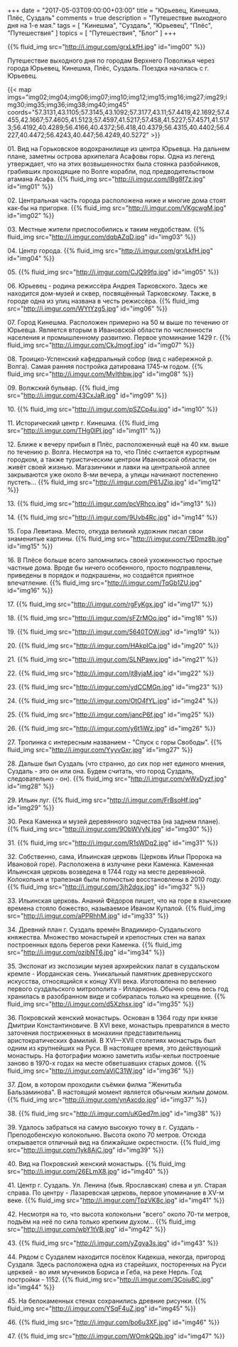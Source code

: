+++
date = "2017-05-03T09:00:00+03:00"
title = "Юрьевец, Кинешма, Плёс, Суздаль"
comments = true
description = "Путешествие выходного дня на 1-е мая."
tags = [ "Кинешма", "Суздаль", "Юрьевец", "Плёс", "Путешествия" ]
topics = [ "Путешествия", "Блог" ]
+++

{{% fluid_img src="http://i.imgur.com/grxLkfH.jpg" id="img00" %}}

Путешествие выходного дня по городам Верхнего Поволжья через города Юрьевец, Кинешма, Плёс, Суздаль. Поездка началась с г. Юрьевец. 

<!--more-->

{{< map imgs="img02;img04;img06;img07;img10;img12;img15;img16;img27;img29;img30;img35;img36;img38;img40;img45" coords="57.3131,43.1105;57.3145,43.1092;57.3177,43.11;57.4419,42.1692;57.4455,42.1667;57.4605,41.5123;57.4597,41.5217;57.458,41.5227;57.4571,41.5173;56.4192,40.4289;56.4166,40.4372;56.418,40.4379;56.4315,40.4402;56.4227,40.4472;56.4243,40.447;56.4249,40.5272" >}}

01\. Вид на Горьковское водохранилище из центра Юрьевца. На дальнем плане, заметны острова архипелага Асафовы горы. Одна из легенд утверждает, что на этих возвышенностях была стоянка разбойников, грабивших проходящие по Волге корабли, под предводительством атамана Асафа.
{{% fluid_img src="http://i.imgur.com/lBg8f7z.jpg" id="img01" %}}

02\. Центральная часть города расположена ниже и многие дома стоят как-бы на пригорке. 
{{% fluid_img src="http://i.imgur.com/VKgcwgM.jpg" id="img02" %}}

03\. Местные жители приспособились к таким неудобствам.
{{% fluid_img src="http://i.imgur.com/dqbAZqD.jpg" id="img03" %}}

04\. Центр города. 
{{% fluid_img src="http://i.imgur.com/grxLkfH.jpg" id="img04" %}}

05\. 
{{% fluid_img src="http://i.imgur.com/CJQ99fq.jpg" id="img05" %}}

06\. Юрьевец - родина режиссёра Андрея Тарковского. Здесь же находится дом-музей и сквер, посвящённый Тарковскому. Также, в городе одна из улиц названа в честь режиссёра. 
{{% fluid_img src="http://i.imgur.com/WYtYzg5.jpg" id="img06" %}}

07\. Город Кинешма. Расположен примерно на 50 м выше по течению от Юрьевца. Является вторым в Ивановской области по численности населения и промышленному развитию. Первое упоминание 1429 г.
{{% fluid_img src="http://i.imgur.com/CkJmogf.jpg" id="img07" %}}

08\. Троицко-Успенский кафедральный собор (вид с набережной р. Волга). Самая ранняя постройка датирована 1745-м годом. 
{{% fluid_img src="http://i.imgur.com/MvIthbw.jpg" id="img08" %}}

09\. Волжский бульвар. 
{{% fluid_img src="http://i.imgur.com/43CxJaR.jpg" id="img09" %}}

10\. 
{{% fluid_img src="http://i.imgur.com/pSZCp4u.jpg" id="img10" %}}

11\. Исторический центр г. Кинешма. 
{{% fluid_img src="http://i.imgur.com/THg0lPl.jpg" id="img11" %}}

12\. Ближе к вечеру прибыл в Плёс, расположенный ещё на 40 км. выше по течению р. Волга. Несмотря на то, что Плёс считается курортным городком, а также туристическим центром Ивановской области, он живёт своей жизнью. Магазинчики и лавки на центральной аллее закрываются уже около 8-ми вечера, а улицы начинают постепенно пустеть…
{{% fluid_img src="http://i.imgur.com/P61JZiq.jpg" id="img12" %}}

13\. 
{{% fluid_img src="http://i.imgur.com/pcVRhco.jpg" id="img13" %}}

14\. 
{{% fluid_img src="http://i.imgur.com/9Uvb4Rc.jpg" id="img14" %}}

15\. Гора Левитана. Место, откуда великий художник писал свои знаменитые картины. 
{{% fluid_img src="http://i.imgur.com/7EDmz8b.jpg" id="img15" %}}

16\. В Плёсе больше всего запомнились своей ухоженностью простые частные дома. Вроде бы ничего особенного, просто подправлены, приведены в порядок и подкрашены, но создаётся приятное впечатление. 
{{% fluid_img src="http://i.imgur.com/TqGb1ZU.jpg" id="img16" %}}

17\. 
{{% fluid_img src="http://i.imgur.com/rgFyKgx.jpg" id="img17" %}}

18\. 
{{% fluid_img src="http://i.imgur.com/sFZrMOo.jpg" id="img18" %}}

19\. 
{{% fluid_img src="http://i.imgur.com/5640TOW.jpg" id="img19" %}}

20\. 
{{% fluid_img src="http://i.imgur.com/HAkpICa.jpg" id="img20" %}}

21\.
{{% fluid_img src="http://i.imgur.com/SLNPawv.jpg" id="img21" %}}

22\.
{{% fluid_img src="http://i.imgur.com/jt8yjaM.jpg" id="img22" %}}

23\.
{{% fluid_img src="http://i.imgur.com/ydCCMGn.jpg" id="img23" %}}

24\.
{{% fluid_img src="http://i.imgur.com/OtO4fYL.jpg" id="img24" %}}

25\.
{{% fluid_img src="http://i.imgur.com/jancP6f.jpg" id="img25" %}}

26\.
{{% fluid_img src="http://i.imgur.com/y6t1iWz.jpg" id="img26" %}}

27\. Тропинка с интересным названием - "Спуск с горы Свободы".
{{% fluid_img src="http://i.imgur.com/YyyvGxr.jpg" id="img27" %}}

28\. Дальше был Суздаль (что странно, до сих пор нет единого мнения, Суздаль - это он или она. Будем считать, что город Суздаль, следовательно - он). 
{{% fluid_img src="http://i.imgur.com/wWxDyzf.jpg" id="img28" %}}

29\. Ильин луг. 
{{% fluid_img src="http://i.imgur.com/FrBsoHf.jpg" id="img29" %}}

30\. Река Каменка и музей деревянного зодчества (на заднем плане). 
{{% fluid_img src="http://i.imgur.com/9ObWVyN.jpg" id="img30" %}}

31\.
{{% fluid_img src="http://i.imgur.com/R1sWDq2.jpg" id="img31" %}}

32\. Собственно, сама, Ильинская церковь (Церковь Ильи Пророка на Ивановой горе). Расположена в излучине реки Каменка. Каменная Ильинская церковь возведена в 1744 году на месте деревянной. Колокольня и трапезная были полностью восстановлены в 2010 году.
{{% fluid_img src="http://i.imgur.com/3jh2dgx.jpg" id="img32" %}}

33\. Ильинская церковь. Ананий Фёдоров пишет, что на горе в языческие времена стояло божество, называемое Иваном Купалой. 
{{% fluid_img src="http://i.imgur.com/aPPRhhM.jpg" id="img33" %}}

34\. Древний план г. Суздаль времён Владимиро-Суздальского княжества. Множество монастырей и крепостных стен на валах построенных вдоль берегов реки Каменка.
{{% fluid_img src="http://i.imgur.com/ozibNT6.jpg" id="img34" %}}

35\. Экспонат из экспозиции музея архирейских палат в суздальском кремле - Иорданская сень. Уникальный памятник древнерусского искусства, относящийся к концу XVII века. Изготовлена по велению первого суздальского митрополита - Иллариона. Обычно сень весь год хранилась в разобранном виде и собиралась только на крещение.
{{% fluid_img src="http://i.imgur.com/d5Xzhsx.jpg" id="img35" %}}

36\. Покровский женский монастырь.  Основан в 1364 году при князе Дмитрии Константиновиче. В XVI веке,  монастырь превратился в место заточения постриженных в монахини представительниц аристократических фамилий. В XVI—XVII столетиях монастырь был одним из крупнейших на Руси. В настоящее время, это  действующий монастырь. На фотографии можно заметить избы-кельи построеные заново в 1970-х годах на месте обветшавших старых домов.
{{% fluid_img src="http://i.imgur.com/aVjC31W.jpg" id="img36" %}}

37\. Дом, в котором проходили съёмки филма "Женитьба Бальзаминова". В настоящий момент является обычным жилым домом. 
{{% fluid_img src="http://i.imgur.com/ynAxcdo.jpg" id="img37" %}}

38\.
{{% fluid_img src="http://i.imgur.com/uKGed7m.jpg" id="img38" %}}

39\. Удалось забраться на самую высокую точку в г. Суздаль -  Преподобенскую колокольню. Высота около 70 метров. Отсюда открывается отличный вид на ближайшие окрестности. 
{{% fluid_img src="http://i.imgur.com/1yk8AjC.jpg" id="img39" %}}

40\. Вид на Покровский женский монастырь.
{{% fluid_img src="http://i.imgur.com/26ELmX8.jpg" id="img40" %}}

41\. Центр г. Суздаль. Ул. Ленина (быв. Ярославская) слева и ул. Старая справа. По центру - Лазаревская церковь, первое упоминание в XV-м веке. 
{{% fluid_img src="http://i.imgur.com/TpzVK8c.jpg" id="img41" %}}

42\. Несмотря на то, что высота колокольни "всего" около 70-ти метров, подъём на неё по сила только крепким духом…
{{% fluid_img src="http://i.imgur.com/wbY1tVB.jpg" id="img42" %}}

43\.
{{% fluid_img src="http://i.imgur.com/yZgya3s.jpg" id="img43" %}}

44\. Рядом с Суздалем находится посёлок Кидекша, некогда, пригород Суздаля. Здесь расположена одна из старейших, посторенных на Руси церквей - во имя мучеников Бориса и Геба, на реке Нерль. Год постройки - 1152.
{{% fluid_img src="http://i.imgur.com/3Coiu8C.jpg" id="img44" %}}

45\. На белокаменных стенах сохранились древние рисунки. 
{{% fluid_img src="http://i.imgur.com/YSqF4uZ.jpg" id="img45" %}}

46\.
{{% fluid_img src="http://i.imgur.com/bo6u3XF.jpg" id="img46" %}}

47\.
{{% fluid_img src="http://i.imgur.com/WOmkQQb.jpg" id="img47" %}}